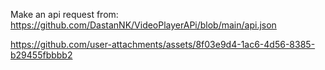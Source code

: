 Make an api request from: https://github.com/DastanNK/VideoPlayerAPi/blob/main/api.json


https://github.com/user-attachments/assets/8f03e9d4-1ac6-4d56-8385-b29455fbbbb2

